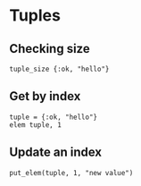 # Tuples

## Checking size
```
tuple_size {:ok, "hello"}
```

## Get by index
```
tuple = {:ok, "hello"}
elem tuple, 1
```

## Update an index
```
put_elem(tuple, 1, "new value")
```